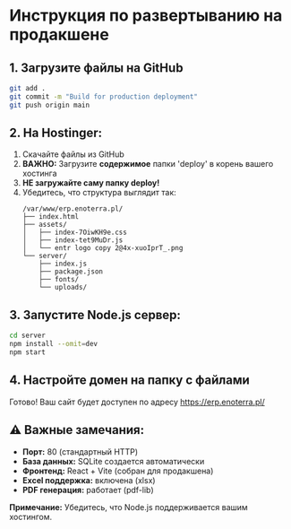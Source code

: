 # Инструкция по развертыванию на продакшене

## 1. Загрузите файлы на GitHub
```bash
git add .
git commit -m "Build for production deployment"
git push origin main
```

## 2. На Hostinger:
1. Скачайте файлы из GitHub
2. **ВАЖНО:** Загрузите **содержимое** папки 'deploy' в корень вашего хостинга
3. **НЕ загружайте саму папку deploy!**
4. Убедитесь, что структура выглядит так:
   ```
   /var/www/erp.enoterra.pl/
   ├── index.html
   ├── assets/
   │   ├── index-7OiwKH9e.css
   │   ├── index-tet9MuDr.js
   │   └── entr logo copy 2@4x-xuoIprT_.png
   └── server/
       ├── index.js
       ├── package.json
       ├── fonts/
       └── uploads/
   ```

## 3. Запустите Node.js сервер:
```bash
cd server
npm install --omit=dev
npm start
```

## 4. Настройте домен на папку с файлами

Готово! Ваш сайт будет доступен по адресу https://erp.enoterra.pl/

## ⚠️ Важные замечания:
- **Порт:** 80 (стандартный HTTP)
- **База данных:** SQLite создается автоматически
- **Фронтенд:** React + Vite (собран для продакшена)
- **Excel поддержка:** включена (xlsx)
- **PDF генерация:** работает (pdf-lib)

**Примечание:** Убедитесь, что Node.js поддерживается вашим хостингом.

